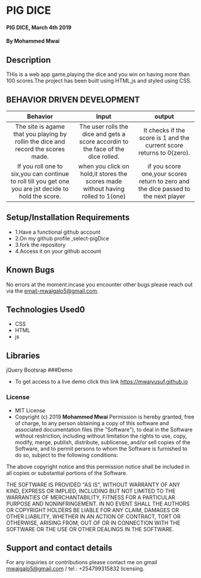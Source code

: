 
# PIG DICE
#### PIG DICE, March 4th 2019
#### By **Mohammed Mwai**
## Description
THis is a web app game,playing the dice and you win on having more than 100 scores.The project has been built using HTML,js and styled using CSS.
## BEHAVIOR DRIVEN DEVELOPMENT
| Behavior       | Input     | output|
| :-------------: | :-------------: | :-------------: |
| The site is agame that you playing by rollin the dice and record the scores made.   | The user rolls the dice and gets a score accordin to the face of the dice rolled.  | It checks if the score is 1 and the current score returns to 0(zero). |
| If you roll one to six,you can continue to roll till you get one you are jst decide to hold the score. | when you click on hold,it stores the scores made without having rolled to 1(one) | if you score one,your scores return to zero and the dice passed to the next player|
## Setup/Installation Requirements
* 1.Have a functional github account
* 2.On my github profile ,select-pigDice
* 3.fork the repository
* 4.Access it on your github account
## Known Bugs
No errors at the moment.incase you encounter other bugs please reach out via the email-mwaigalo5@gmail.com.
## Technologies Used0
* CSS
* HTML
* js
## Libraries
jQuery
Bootsrap
###Demo
 * To get access to a live demo click this link  https://mwaiyusuf.github.io

### License
* MIT License
* Copyright (c) 2019 **Mohammed Mwai**
Permission is hereby granted, free of charge, to any person obtaining a copy of this software and associated documentation files (the "Software"), to deal in the Software without restriction, including without limitation the rights to use, copy, modify, merge, publish, distribute, sublicense, and/or sell copies of the Software, and to permit persons to whom the Software is furnished to do so, subject to the following conditions:

The above copyright notice and this permission notice shall be included in all copies or substantial portions of the Software.

THE SOFTWARE IS PROVIDED "AS IS", WITHOUT WARRANTY OF ANY KIND, EXPRESS OR IMPLIED, INCLUDING BUT NOT LIMITED TO THE WARRANTIES OF MERCHANTABILITY, FITNESS FOR A PARTICULAR PURPOSE AND NONINFRINGEMENT. IN NO EVENT SHALL THE AUTHORS OR COPYRIGHT HOLDERS BE LIABLE FOR ANY CLAIM, DAMAGES OR OTHER LIABILITY, WHETHER IN AN ACTION OF CONTRACT, TORT OR OTHERWISE, ARISING FROM, OUT OF OR IN CONNECTION WITH THE SOFTWARE OR THE USE OR OTHER DEALINGS IN THE SOFTWARE.
## Support and contact details
For any inquiries or contributions please contact me on gmail mwaigalo5@gmail.com / tel : +254799315832
 licensing.
